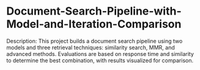 # Document-Search-Pipeline-with-Model-and-Iteration-Comparison
Description: This project builds a document search pipeline using two models and three retrieval techniques: similarity search, MMR, and advanced methods. Evaluations are based on response time and similarity to determine the best combination, with results visualized for comparison.
